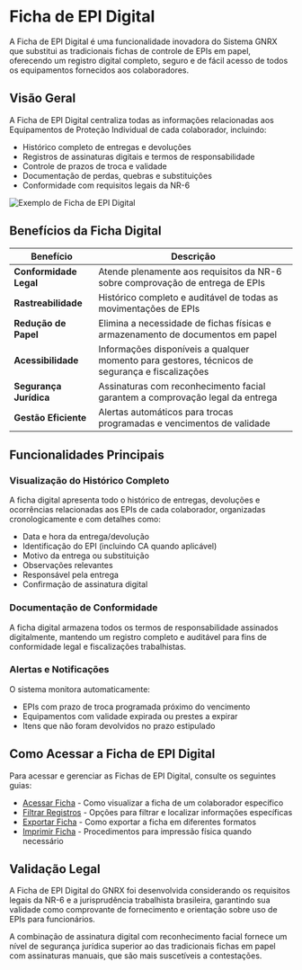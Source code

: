 # Ficha de EPI Digital

A Ficha de EPI Digital é uma funcionalidade inovadora do Sistema GNRX que substitui as tradicionais fichas de controle de EPIs em papel, oferecendo um registro digital completo, seguro e de fácil acesso de todos os equipamentos fornecidos aos colaboradores.

## Visão Geral

A Ficha de EPI Digital centraliza todas as informações relacionadas aos Equipamentos de Proteção Individual de cada colaborador, incluindo:

- Histórico completo de entregas e devoluções
- Registros de assinaturas digitais e termos de responsabilidade
- Controle de prazos de troca e validade
- Documentação de perdas, quebras e substituições
- Conformidade com requisitos legais da NR-6

![Exemplo de Ficha de EPI Digital](../assets/images/ficha-epi-digital.png)

## Benefícios da Ficha Digital

| Benefício | Descrição |
|-----------|-----------|
| **Conformidade Legal** | Atende plenamente aos requisitos da NR-6 sobre comprovação de entrega de EPIs |
| **Rastreabilidade** | Histórico completo e auditável de todas as movimentações de EPIs |
| **Redução de Papel** | Elimina a necessidade de fichas físicas e armazenamento de documentos em papel |
| **Acessibilidade** | Informações disponíveis a qualquer momento para gestores, técnicos de segurança e fiscalizações |
| **Segurança Jurídica** | Assinaturas com reconhecimento facial garantem a comprovação legal da entrega |
| **Gestão Eficiente** | Alertas automáticos para trocas programadas e vencimentos de validade |

## Funcionalidades Principais

### Visualização do Histórico Completo

A ficha digital apresenta todo o histórico de entregas, devoluções e ocorrências relacionadas aos EPIs de cada colaborador, organizadas cronologicamente e com detalhes como:

- Data e hora da entrega/devolução
- Identificação do EPI (incluindo CA quando aplicável)
- Motivo da entrega ou substituição
- Observações relevantes
- Responsável pela entrega
- Confirmação de assinatura digital

### Documentação de Conformidade

A ficha digital armazena todos os termos de responsabilidade assinados digitalmente, mantendo um registro completo e auditável para fins de conformidade legal e fiscalizações trabalhistas.

### Alertas e Notificações

O sistema monitora automaticamente:
- EPIs com prazo de troca programada próximo do vencimento
- Equipamentos com validade expirada ou prestes a expirar
- Itens que não foram devolvidos no prazo estipulado

## Como Acessar a Ficha de EPI Digital

Para acessar e gerenciar as Fichas de EPI Digital, consulte os seguintes guias:

- [Acessar Ficha](./acessar-ficha.md) - Como visualizar a ficha de um colaborador específico
- [Filtrar Registros](./filtrar-registros.md) - Opções para filtrar e localizar informações específicas
- [Exportar Ficha](./exportar-ficha.md) - Como exportar a ficha em diferentes formatos
- [Imprimir Ficha](./imprimir-ficha.md) - Procedimentos para impressão física quando necessário

## Validação Legal

A Ficha de EPI Digital do GNRX foi desenvolvida considerando os requisitos legais da NR-6 e a jurisprudência trabalhista brasileira, garantindo sua validade como comprovante de fornecimento e orientação sobre uso de EPIs para funcionários.

A combinação de assinatura digital com reconhecimento facial fornece um nível de segurança jurídica superior ao das tradicionais fichas em papel com assinaturas manuais, que são mais suscetíveis a contestações.